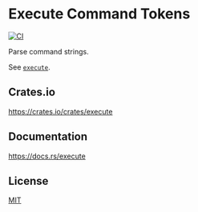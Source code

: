 Execute Command Tokens
====================

[![CI](https://github.com/magiclen/execute/actions/workflows/ci.yml/badge.svg)](https://github.com/magiclen/execute/actions/workflows/ci.yml)

Parse command strings.

See [`execute`](https://crates.io/crates/execute). 

## Crates.io

https://crates.io/crates/execute

## Documentation

https://docs.rs/execute

## License

[MIT](LICENSE)
